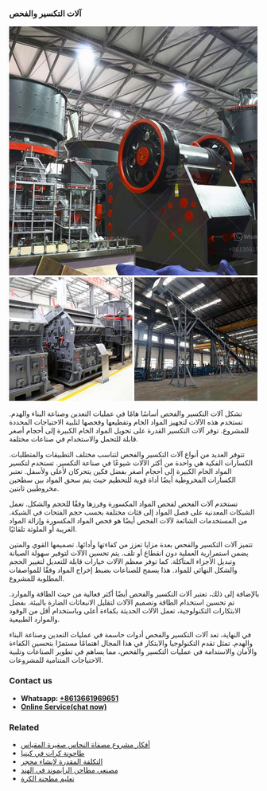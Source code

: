<h3>آلات التكسير والفحص</h3><img src='1701746181.jpg' alt=''><p>تشكل آلات التكسير والفحص أساسًا هامًا في عمليات التعدين وصناعة البناء والهدم. تستخدم هذه الآلات لتجهيز المواد الخام وتقطيعها وفحصها لتلبية الاحتياجات المحددة للمشروع. توفر آلات التكسير القدرة على تحويل المواد الخام الكبيرة إلى أحجام أصغر قابلة للتحمل والاستخدام في صناعات مختلفة.</p><p>تتوفر العديد من أنواع آلات التكسير والفحص لتناسب مختلف التطبيقات والمتطلبات. الكسارات الفكية هي واحدة من أكثر الآلات شيوعًا في صناعة التكسير. تستخدم لتكسير المواد الخام الكبيرة إلى أحجام أصغر بفضل فكين يتحركان لأعلى ولأسفل. تعتبر الكسارات المخروطية أيضًا أداة قوية للتحطيم حيث يتم سحق المواد بين سطحين مخروطيين ثابتين.</p><p>تستخدم آلات الفحص لفحص المواد المكسورة وفرزها وفقًا للحجم والشكل. تعمل الشبكات المعدنية على فصل المواد إلى فئات مختلفة بحسب حجم الفتحات في الشبكة. من المستخدمات الشائعة لآلات الفحص أيضًا هو فحص المواد المكسورة وإزالة المواد الغريبة أو الملوثة تلقائيًا.</p><p>تتميز آلات التكسير والفحص بعدة مزايا تعزز من كفاءتها وأدائها. تصميمها القوي والمتين يضمن استمرارية العملية دون انقطاع أو تلف. يتم تحسين الآلات لتوفير سهولة الصيانة وتبديل الأجزاء المتآكلة. كما توفر معظم الآلات خيارات قابلة للتعديل لتغيير الحجم والشكل النهائي للمواد. هذا يسمح للصناعات بضبط إخراج المواد وفقًا للمواصفات المطلوبة للمشروع.</p><p>بالإضافة إلى ذلك، تعتبر آلات التكسير والفحص أيضًا أكثر فعالية من حيث الطاقة والموارد. تم تحسين استخدام الطاقة وتصميم الآلات لتقليل الانبعاثات الضارة بالبيئة. بفضل الابتكارات التكنولوجية، تعمل الآلات الحديثة بكفاءة أعلى وباستخدام أقل من الوقود والموارد الطبيعية.</p><p>في النهاية، تعد آلات التكسير والفحص أدوات حاسمة في عمليات التعدين وصناعة البناء والهدم. تمثل تقدم التكنولوجيا والابتكار في هذا المجال اهتمامًا مستمرًا بتحسين الكفاءة والأمان والاستدامة في عمليات التكسير والفحص، مما يساهم في تطوير الصناعات وتلبية الاحتياجات المتنامية للمشروعات.</p><h3>Contact us</h3><ul><li><strong>Whatsapp:&nbsp;<a href="https://wa.me/8613661969651">+8613661969651</a></strong></li><li><a href="https://swt.shibang-china.com/?git&amp;zhl&amp;آلات التكسير والفحص"><strong>Online Service(chat now)</strong></a></li></ul><h3>Related</h3><ul><li><a href='أفكار مشروع مصفاة النحاس صغيرة المقياس.md'>أفكار مشروع مصفاة النحاس صغيرة المقياس</a></li><li><a href='طاحونة كرات في كينيا.md'>طاحونة كرات في كينيا</a></li><li><a href='التكلفة المقدرة لإنشاء محجر.md'>التكلفة المقدرة لإنشاء محجر</a></li><li><a href='مصنعي مطاحن الرايموند في الهند.md'>مصنعي مطاحن الرايموند في الهند</a></li><li><a href='تعليم مطحنة الكرة.md'>تعليم مطحنة الكرة</a></li></ul>